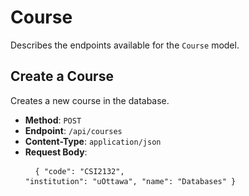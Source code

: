 # Course

Describes the endpoints available for the `Course` model.

## Create a Course

Creates a new course in the database.

- **Method**: <code>POST</code>
- **Endpoint**: <code>/api/courses</code>
- **Content-Type**: <code>application/json</code>
- **Request Body**: <pre> <code> {
    "code": "CSI2132",
    "institution": "uOttawa",
    "name": "Databases"
} </code> </pre>